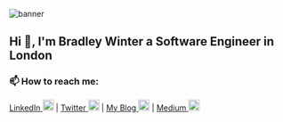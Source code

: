
![banner](https://i.ibb.co/yPW0tmF/Grey-Circles-Gaming-Youtube-Channel-Art.png)

## Hi 👋, I'm Bradley Winter a Software Engineer in London

### 📫 How to reach me:
[LinkedIn <img src='https://cdn.jsdelivr.net/npm/simple-icons@3.0.1/icons/linkedin.svg' alt='linkedin' height='20'>](https://www.linkedin.com/in/bradleywinter/) | [Twitter <img src='https://cdn.jsdelivr.net/npm/simple-icons@3.0.1/icons/twitter.svg' alt='twitter' height='20'>](https://twitter.com/WinterBradley) | [My Blog <img src='https://cdn.jsdelivr.net/npm/simple-icons@3.0.1/icons/googlekeep.svg' alt='website' height='20'>](https://www.bradleywinter.dev/) | [ Medium <img src='https://cdn.jsdelivr.net/npm/simple-icons@3.0.1/icons/medium.svg' alt='medium' height='20'>](https://medium.com/@winterbradley)

<!--
**GoldenRatio3/GoldenRatio3** is a ✨ _special_ ✨ repository because its `README.md` (this file) appears on your GitHub profile.

Here are some ideas to get you started:

- 🔭 I’m currently working on ...
- 🌱 I’m currently learning ...
- 👯 I’m looking to collaborate on ...
- 🤔 I’m looking for help with ...
- 💬 Ask me about ...
- 📫 How to reach me: ...
- 😄 Pronouns: ...
- ⚡ Fun fact: ...
-->
